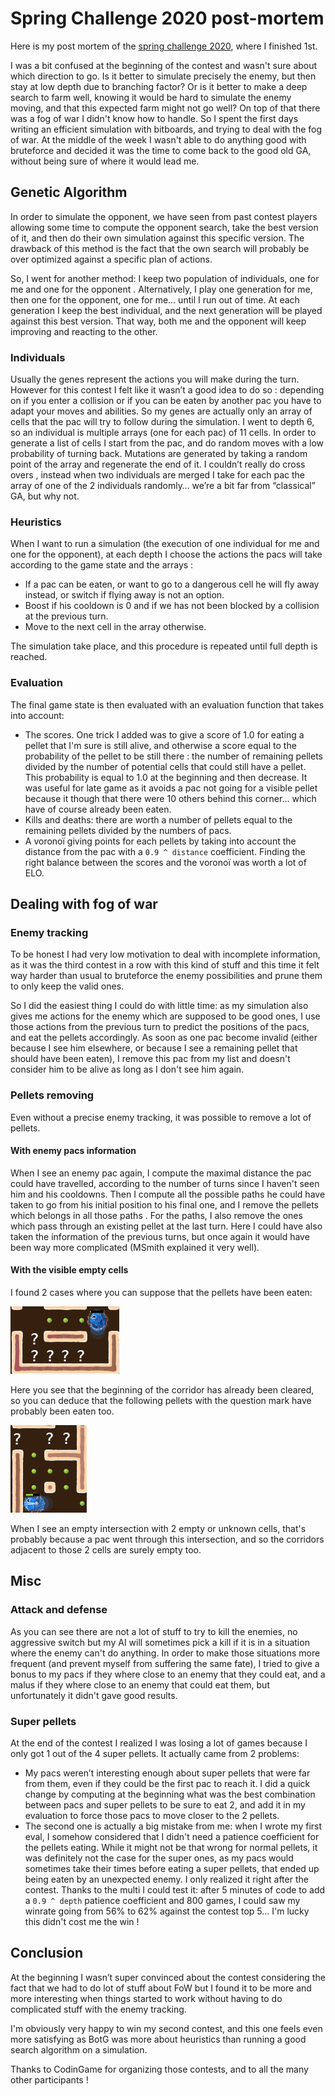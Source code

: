 # Spring Challenge 2020 post-mortem
Here is my post mortem of the [spring challenge 2020](https://www.codingame.com/contests/spring-challenge-2020), where I finished 1st.

I was a bit confused at the beginning of the contest and wasn't sure about which direction to go. 
 Is it better to simulate precisely the enemy, 
but then stay at low depth due to branching factor? Or is it better to make a deep search to farm well, knowing it would
 be hard to simulate the enemy moving, and that this expected farm might not go well? On top of that there was a fog of war I didn't know how to handle. So I spent the first
 days writing an efficient simulation with bitboards, and trying to deal with the fog of war. 
 At the middle of the week I wasn't able to do anything good with bruteforce and decided it was the time to come back to the good old GA,
 without being sure of where it would lead me.

## Genetic Algorithm

In order to simulate the opponent, we have seen from past contest players allowing some time to compute the opponent 
search, take the best version of it, and then do their own simulation against this specific version. The drawback of
 this method is the fact that the own search will probably be over optimized against a specific plan of actions.

So, I went for another method: I keep two population of individuals, one for me and one for the opponent
. Alternatively, I play one generation for me, then one for the opponent, one for me… until I run out of time. 
At each generation I keep the best individual, and the next generation will be played against this best version. 
That way, both me and the opponent will keep improving and reacting to the other. 

### Individuals
Usually the genes represent the actions you will make during the turn. However for this contest I felt like it wasn’t a 
good idea to do so : depending on if you enter a collision or if you can be eaten by another pac you have to adapt your
 moves and abilities. So my genes are actually only an array of cells that the pac will try to follow during the 
 simulation. I went to depth 6, so an individual is multiple arrays (one for each pac) of 11 cells. In order to generate 
 a list of cells I start from the pac, and do random moves with a low probability of turning back. Mutations are
  generated by taking a random point of the array and regenerate the end of it. I couldn’t really do cross overs
  , instead 
  when two individuals are merged I take for each pac the array of one of the 2 individuals randomly… we’re a bit far 
  from “classical” GA, but why not.

### Heuristics
When I want to run a simulation (the execution of one individual for me and one for the opponent), at each depth I
 choose the actions the pacs will take according to the game state and the arrays : 
-	If a pac can be eaten, or want to go to a dangerous cell he will fly away instead, or switch if flying away is not an option.
-	Boost if his cooldown is 0 and if we has not been blocked by a collision at the previous turn.
-	Move to the next cell in the array otherwise.

The simulation take place, and this procedure is repeated until full depth is reached. 

### Evaluation

The final game state is then evaluated with an evaluation function that takes into account:
-	The scores. One trick I added was to give a score of 1.0 for eating a pellet that I'm sure is still alive, and otherwise 
a score equal to the probability of the pellet to be still there : the number of remaining pellets divided by the number of 
potential cells that could still have a pellet. This probability is equal to 1.0 at the beginning and then decrease. It
 was useful 
for late game as it avoids a pac not going for a visible pellet because it though that there were 10 others behind this corner...
which have of course already been eaten.
-	Kills and deaths: there are worth a number of pellets equal to the remaining pellets divided by the numbers of
 pacs.
-	A voronoï giving points for each pellets by taking into account the distance from the pac with a `0.9 ^ distance` coefficient. Finding the right balance between the scores and the voronoï was worth a lot of ELO.

## Dealing with fog of war

### Enemy tracking

To be honest I had very low motivation to deal with incomplete information, as it was the third contest in a row with
 this kind of stuff and this time it felt way harder than usual to bruteforce the enemy possibilities and prune them
  to only keep the valid ones.
  
  So I did the easiest thing I could do with little time: as my simulation also gives me actions for the enemy which
   are supposed to be good ones, I use those actions from the previous turn to predict the positions of the pacs, and eat the pellets
    accordingly. As soon as one pac become invalid (either because I see him elsewhere, or because I see a remaining
     pellet that should have been eaten), I remove this pac from my list and doesn't consider him to be alive as long as
      I don't see him again.  

### Pellets removing

Even without a precise enemy tracking, it was possible to remove a lot of pellets. 

#### With enemy pacs information

When I see an enemy pac again, I compute the maximal distance the pac could have travelled, according to
 the number of turns since I haven't seen him and his cooldowns. Then I compute all the possible paths he could have
  taken to go from his initial position to his final one, and I remove the pellets which belongs in all those paths
  . For the paths, I also remove the ones which pass through an existing pellet at the last turn. Here I could have also
   taken
   the information of the previous turns, but once again it would have been way more complicated (MSmith explained it
    very well). 
   
#### With the visible empty cells

I found 2 cases where you can suppose that the pellets have been eaten:

![corridor](corridor.png)

Here you see that the beginning of the corridor has already been cleared, so you can deduce that the following
 pellets with the question mark have probably been eaten too.
 
![intersection](intersection.png)
 
 When I see an empty intersection with 2 empty or unknown cells, that's probably because a pac went through this
  intersection, and so the corridors adjacent to those 2 cells are surely empty too. 
  
## Misc

### Attack and defense

As you can see there are not a lot of stuff to try to kill the enemies, no aggressive switch but my AI will sometimes
 pick a
kill if it is in a situation where the enemy can't do anything. In order to make those situations more frequent (and prevent
myself from suffering the same fate), I tried to give a bonus to my pacs if they where close to an enemy
 that they could eat, and a malus if they where close to an enemy that could eat them, but unfortunately it didn't gave good
  results. 

### Super pellets
At the end of the contest I realized I was losing a lot of games because I only got 1 out of the 4 super pellets. It
 actually came from 2 problems:
-	My pacs weren’t interesting enough about super pellets that were far from them, even if they could be the first
 pac to reach it. I did a quick change by computing at the beginning what was the best combination between pacs and
  super pellets to be sure to eat 2, and add it in my evaluation to force those pacs to move closer to the 2 pellets.
- The second one is actually a big mistake from me: when I wrote my first eval, I somehow considered that I didn't
 need a patience coefficient for the pellets eating. While it might not be that wrong for normal pellets, it was
  definitely not the case for the super ones, as my pacs would sometimes take their times before eating a super
   pellets, that ended up being eaten by an unexpected enemy. I only realized it right after the contest. Thanks to the
    multi I could test it: after 5 minutes of code to add a `0.9 ^ depth` patience coefficient and 800 games, I could saw my 
    winrate going from 56% to 62% against the contest top 5... I'm lucky this didn't cost me the win !

## Conclusion

At the beginning I wasn’t super convinced about the contest considering the fact that we had to do lot of stuff about
 FoW but I found it to be more and more interesting when things started to work without having to do complicated stuff 
with the enemy tracking.

I'm obviously very happy to win my second contest, and this one feels even more satisfying as BotG was more about 
heuristics than running a good search algorithm on a simulation. 

Thanks to CodinGame for organizing those contests, and to all the many other participants !

